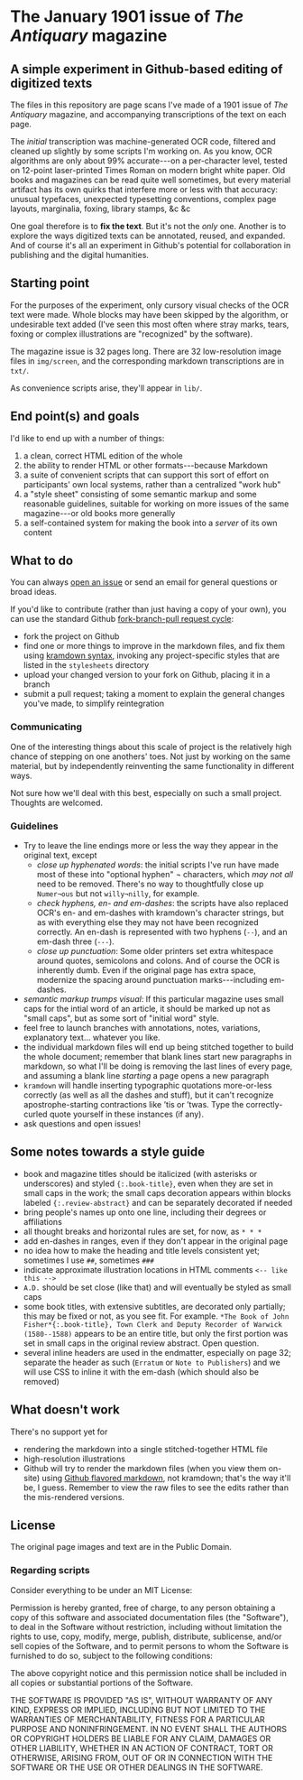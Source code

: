 # The January 1901 issue of _The Antiquary_ magazine

## A simple experiment in Github-based editing of digitized texts

The files in this repository are page scans I've made of a 1901 issue of _The Antiquary_ magazine, and accompanying transcriptions of the text on each page. 

The _initial_ transcription was machine-generated OCR code, filtered and cleaned up slightly by some scripts I'm working on. As you know, OCR algorithms are only about 99% accurate---on a per-character level, tested on 12-point laser-printed Times Roman on modern bright white paper. Old books and magazines can be read quite well sometimes, but every material artifact has its own quirks that interfere more or less with that accuracy: unusual typefaces, unexpected typesetting conventions, complex page layouts, marginalia, foxing, library stamps, &c &c

One goal therefore is to **fix the text**. But it's not the *only* one. Another is to explore the ways digitized texts can be annotated, reused, and expanded. And of course it's all an experiment in Github's potential for collaboration in publishing and the digital humanities.

## Starting point

For the purposes of the experiment, only cursory visual checks of the OCR text were made. Whole blocks may have been skipped by the algorithm, or undesirable text added (I've seen this most often where stray marks, tears, foxing or complex illustrations are "recognized" by the software).

The magazine issue is 32 pages long. There are 32 low-resolution image files in `img/screen`, and the corresponding markdown transcriptions are in `txt/`.

As convenience scripts arise, they'll appear in `lib/`.

## End point(s) and goals

I'd like to end up with a number of things:

1. a clean, correct HTML edition of the whole
2. the ability to render HTML or other formats---because Markdown
3. a suite of convenient scripts that can support this sort of effort on participants' own local systems, rather than a centralized "work hub"
4. a "style sheet" consisting of some semantic markup and some reasonable guidelines, suitable for working on more issues of the same magazine---or old books more generally
5. a self-contained system for making the book into a _server_ of its own content

## What to do

You can always [open an issue](https://github.com/Vaguery/antiquary-1901-01/issues) or send an email for general questions or broad ideas.

If you'd like to contribute (rather than just having a copy of your own), you can use the standard Github [fork-branch-pull request cycle](https://help.github.com/articles/fork-a-repo):

- fork the project on Github
- find one or more things to improve in the markdown files, and fix them using [kramdown syntax](http://kramdown.rubyforge.org/syntax.html), invoking any project-specific styles that are listed in the `stylesheets` directory
- upload your changed version to your fork on Github, placing it in a branch
- submit a pull request; taking a moment to explain the general changes you've made, to simplify reintegration

### Communicating

One of the interesting things about this scale of project is the relatively high chance of stepping on one anothers' toes. Not just by working on the same material, but by independently reinventing the same functionality in different ways.

Not sure how we'll deal with this best, especially on such a small project. Thoughts are welcomed.

### Guidelines

- Try to leave the line endings more or less the way they appear in the original text, except
  - *close up hyphenated words*: the initial scripts I've run have made most of these into "optional hyphen" ¬ characters, which _may not all_ need to be removed. There's no way to thoughtfully close up `Numer¬ous` but not `willy¬nilly`, for example.
  - *check hyphens, en- and em-dashes*: the scripts have also replaced OCR's en- and em-dashes with kramdown's character strings, but as with everything else they may not have been recognized correctly. An en-dash is represented with two hyphens (`--`), and an em-dash three (`---`).
  - *close up punctuation*: Some older printers set extra whitespace around quotes, semicolons and colons. And of course the OCR is inherently dumb. Even if the original page has extra space, modernize the spacing around punctuation marks---including em-dashes.
- *semantic markup trumps visual*: If this particular magazine uses small caps for the intial word of an article, it should be marked up not as "small caps", but as some sort of "initial word" style.
- feel free to launch branches with annotations, notes, variations, explanatory text... whatever you like.
- the individual markdown files will end up being stitched together to build the whole document; remember that blank lines start new paragraphs in markdown, so what I'll be doing is removing the last lines of every page, and assuming a blank line _starting_ a page opens a new paragraph
- `kramdown` will handle inserting typographic quotations more-or-less correctly (as well as all the dashes and stuff), but it can't recognize apostrophe-starting contractions like ’tis or ’twas. Type the correctly-curled quote yourself in these instances (if any).
- ask questions and open issues!

## Some notes towards a style guide

- book and magazine titles should be italicized (with asterisks or underscores) and styled `{:.book-title}`, even when they are set in small caps in the work; the small caps decoration appears within blocks labeled `{:.review-abstract}` and can be separately decorated if needed
- bring people's names up onto one line, including their degrees or affiliations
- all thought breaks and horizontal rules are set, for now, as `* * *`
- add en-dashes in ranges, even if they don't appear in the original page
- no idea how to make the heading and title levels consistent yet; sometimes I use `##`, sometimes `###`
- indicate approximate illustration locations in HTML comments `<-- like this -->`
- `A.D.` should be set close (like that) and will eventually be styled as small caps
- some book titles, with extensive subtitles, are decorated only partially; this may be fixed or not, as you see fit. For example. `*The Book of John Fisher*{:.book-title}, Town Clerk and Deputy Recorder of Warwick (1580--1588)` appears to be an entire title, but only the first portion was set in small caps in the original review abstract. Open question.
- several inline headers are used in the endmatter, especially on page 32; separate the header as such (`Erratum` or `Note to Publishers`) and we will use CSS to inline it with the em-dash (which should also be removed)

## What doesn't work

There's no support yet for

- rendering the markdown into a single stitched-together HTML file
- high-resolution illustrations
- Github will try to render the markdown files (when you view them on-site) using [Github flavored markdown](https://help.github.com/articles/github-flavored-markdown), not kramdown; that's the way it'll be, I guess. Remember to view the raw files to see the edits rather than the mis-rendered versions.

## License

The original page images and text are in the Public Domain.

### Regarding scripts

Consider everything to be under an MIT License:

Permission is hereby granted, free of charge, to any person obtaining a
copy of this software and associated documentation files (the
"Software"), to deal in the Software without restriction, including
without limitation the rights to use, copy, modify, merge, publish,
distribute, sublicense, and/or sell copies of the Software, and to
permit persons to whom the Software is furnished to do so, subject to
the following conditions:

The above copyright notice and this permission notice shall be included
in all copies or substantial portions of the Software.

THE SOFTWARE IS PROVIDED "AS IS", WITHOUT WARRANTY OF ANY KIND, EXPRESS
OR IMPLIED, INCLUDING BUT NOT LIMITED TO THE WARRANTIES OF
MERCHANTABILITY, FITNESS FOR A PARTICULAR PURPOSE AND NONINFRINGEMENT.
IN NO EVENT SHALL THE AUTHORS OR COPYRIGHT HOLDERS BE LIABLE FOR ANY
CLAIM, DAMAGES OR OTHER LIABILITY, WHETHER IN AN ACTION OF CONTRACT,
TORT OR OTHERWISE, ARISING FROM, OUT OF OR IN CONNECTION WITH THE
SOFTWARE OR THE USE OR OTHER DEALINGS IN THE SOFTWARE.
